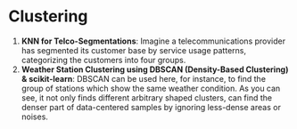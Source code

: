 # Clustering

1) **KNN for Telco-Segmentations**: Imagine a telecommunications provider has segmented its customer base by service usage patterns, categorizing the customers into four groups.
2) **Weather Station Clustering using DBSCAN (Density-Based Clustering) & scikit-learn**: DBSCAN can be used here, for instance, to find the group of stations which show the same weather condition. As you can see, it not only finds different arbitrary shaped clusters, can find the denser part of data-centered samples by ignoring less-dense areas or noises.
